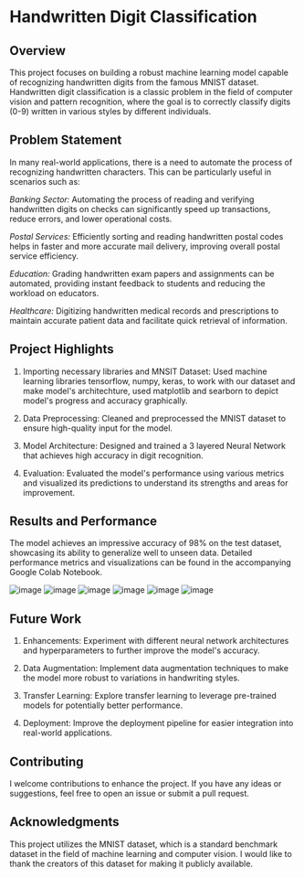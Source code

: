 # Handwritten Digit Classification

## Overview
This project focuses on building a robust machine learning model capable of recognizing handwritten digits from the famous MNIST dataset. Handwritten digit classification is a classic problem in the field of computer vision and pattern recognition, where the goal is to correctly classify digits (0-9) written in various styles by different individuals.


## Problem Statement
In many real-world applications, there is a need to automate the process of recognizing handwritten characters. This can be particularly useful in scenarios such as:

*Banking Sector:*
Automating the process of reading and verifying handwritten digits on checks can significantly speed up transactions, reduce errors, and lower operational costs.

*Postal Services:*
Efficiently sorting and reading handwritten postal codes helps in faster and more accurate mail delivery, improving overall postal service efficiency.

*Education:*
Grading handwritten exam papers and assignments can be automated, providing instant feedback to students and reducing the workload on educators.

*Healthcare:*
Digitizing handwritten medical records and prescriptions to maintain accurate patient data and facilitate quick retrieval of information.


## Project Highlights
1) Importing necessary libraries and MNSIT Dataset: Used machine learning libraries tensorflow, numpy, keras, to work with our dataset and make model's architechture, used matplotlib and searborn to depict  model's progress and accuracy graphically.

2) Data Preprocessing: Cleaned and preprocessed the MNIST dataset to ensure high-quality input for the model.

3) Model Architecture: Designed and trained a 3 layered Neural Network that achieves high accuracy in digit recognition.

4) Evaluation: Evaluated the model's performance using various metrics and visualized its predictions to understand its strengths and areas for improvement.


## Results and Performance
The model achieves an impressive accuracy of 98% on the test dataset, showcasing its ability to generalize well to unseen data. Detailed performance metrics and visualizations can be found in the accompanying Google Colab Notebook.

![image](https://github.com/Cul-Dude/Handwritten-Digit-Prediction/assets/123399803/6d01c018-b89d-4c89-9316-7416700b8f87)  ![image](https://github.com/Cul-Dude/Handwritten-Digit-Prediction/assets/123399803/e88f9b49-b0e6-44f9-b65c-3bf596b0fd36)  ![image](https://github.com/Cul-Dude/Handwritten-Digit-Prediction/assets/123399803/7b5b38e1-fa8c-4a71-aa5c-4dde9b0ed05a)  ![image](https://github.com/Cul-Dude/Handwritten-Digit-Prediction/assets/123399803/762b2452-347a-4e63-8ada-212faf6a617e) ![image](https://github.com/Cul-Dude/Handwritten-Digit-Prediction/assets/123399803/544a3c83-70d9-4018-b459-455b010c8b2c)
 ![image](https://github.com/Cul-Dude/Handwritten-Digit-Prediction/assets/123399803/f7b6cc2c-c9cc-4d1f-a09c-642384411d00)






## Future Work
1) Enhancements: Experiment with different neural network architectures and hyperparameters to further improve the model's accuracy.

2) Data Augmentation: Implement data augmentation techniques to make the model more robust to variations in handwriting styles.

3) Transfer Learning: Explore transfer learning to leverage pre-trained models for potentially better performance.

4) Deployment: Improve the deployment pipeline for easier integration into real-world applications.
   
## Contributing
I welcome contributions to enhance the project. If you have any ideas or suggestions, feel free to open an issue or submit a pull request.

## Acknowledgments
This project utilizes the MNIST dataset, which is a standard benchmark dataset in the field of machine learning and computer vision. I would like to thank the creators of this dataset for making it publicly available.




